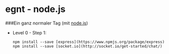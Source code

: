 # egnt - node.js

###Ein ganz normaler Tag (mit [node.js](http://nodejs.org/))

* Level 0 - Step 1:
  ```
  npm install --save [express](https://www.npmjs.org/package/express)
  npm install --save [socket.io](http://socket.io/get-started/chat/)
  
  ```

